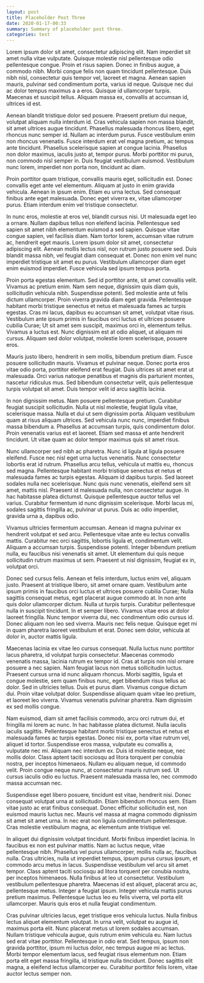 ```yaml
---
layout: post
title: Placeholder Post Three
date: 2020-01-17-00:33
summary: Summary of placeholder post three.
categories: test
---
```


Lorem ipsum dolor sit amet, consectetur adipiscing elit. Nam imperdiet sit amet nulla vitae vulputate. Quisque molestie nisl pellentesque odio pellentesque congue. Proin et risus sapien. Donec in finibus augue, a commodo nibh. Morbi congue felis non quam tincidunt pellentesque. Duis nibh nisl, consectetur quis tempor vel, laoreet et magna. Aenean sapien mauris, pulvinar sed condimentum porta, varius id neque. Quisque nec dui ac dolor tempus maximus a a eros. Quisque id ullamcorper turpis. Maecenas et suscipit tellus. Aliquam massa ex, convallis at accumsan id, ultrices id est.

Aenean blandit tristique dolor sed posuere. Praesent pretium dui neque, volutpat aliquam nulla interdum id. Cras vehicula sapien non massa blandit, sit amet ultrices augue tincidunt. Phasellus malesuada rhoncus libero, eget rhoncus nunc semper id. Nullam ac interdum purus. Fusce vestibulum enim non rhoncus venenatis. Fusce interdum erat vel magna pretium, ac tempus ante tincidunt. Phasellus scelerisque sapien at congue lacinia. Phasellus non dolor maximus, iaculis justo at, tempor purus. Morbi porttitor mi purus, non commodo nisl semper in. Duis feugiat vestibulum euismod. Vestibulum nunc lorem, imperdiet non porta non, tincidunt ac diam.

Proin porttitor quam tristique, convallis mauris eget, sollicitudin est. Donec convallis eget ante vel elementum. Aliquam at justo in enim gravida vehicula. Aenean in ipsum enim. Etiam eu urna lectus. Sed consequat finibus ante eget malesuada. Donec eget viverra ex, vitae ullamcorper purus. Etiam interdum enim vel tristique consectetur.

In nunc eros, molestie at eros vel, blandit cursus nisi. Ut malesuada eget leo a ornare. Nullam dapibus tellus non eleifend lacinia. Pellentesque sed sapien sit amet nibh elementum euismod a sed sapien. Quisque vitae congue sapien, vel facilisis diam. Nam tortor lorem, accumsan vitae rutrum ac, hendrerit eget mauris. Lorem ipsum dolor sit amet, consectetur adipiscing elit. Aenean mollis lectus nisl, non rutrum justo posuere sed. Duis blandit massa nibh, vel feugiat diam consequat et. Donec non enim vel nunc imperdiet tristique sit amet eu purus. Vestibulum ullamcorper diam eget enim euismod imperdiet. Fusce vehicula sed ipsum tempus porta.

Proin porta egestas elementum. Sed id porttitor ante, sit amet convallis velit. Vivamus ac pretium enim. Nam sem neque, dignissim quis diam quis, sollicitudin vehicula nibh. Suspendisse potenti. Sed molestie ante ut felis dictum ullamcorper. Proin viverra gravida diam eget gravida. Pellentesque habitant morbi tristique senectus et netus et malesuada fames ac turpis egestas. Cras mi lacus, dapibus eu accumsan sit amet, volutpat vitae risus. Vestibulum ante ipsum primis in faucibus orci luctus et ultrices posuere cubilia Curae; Ut sit amet sem suscipit, maximus orci in, elementum tellus. Vivamus a luctus est. Nunc dignissim est at odio aliquet, ut aliquam mi cursus. Aliquam sed dolor volutpat, molestie lorem scelerisque, posuere eros.

Mauris justo libero, hendrerit in sem mollis, bibendum pretium diam. Fusce posuere sollicitudin mauris. Vivamus et pulvinar neque. Donec porta eros vitae odio porta, porttitor eleifend erat feugiat. Duis ultrices sit amet erat ut malesuada. Orci varius natoque penatibus et magnis dis parturient montes, nascetur ridiculus mus. Sed bibendum consectetur velit, quis pellentesque turpis volutpat sit amet. Duis tempor velit id arcu sagittis lacinia.

In non dignissim metus. Nam posuere pellentesque pretium. Curabitur feugiat suscipit sollicitudin. Nulla ut nisl molestie, feugiat ligula vitae, scelerisque massa. Nulla et dui ut sem dignissim porta. Aliquam vestibulum quam at risus aliquam ultrices. Sed vehicula nunc nunc, imperdiet finibus massa bibendum a. Phasellus at accumsan turpis, quis condimentum dolor. Proin venenatis varius est et laoreet. Etiam sed massa et ante hendrerit tincidunt. Ut vitae quam ac dolor tempor maximus quis sit amet risus.

Nunc ullamcorper sed nibh ac pharetra. Nunc id ligula at ligula posuere eleifend. Fusce nec nisl eget urna luctus venenatis. Nunc consectetur lobortis erat id rutrum. Phasellus arcu tellus, vehicula ut mattis eu, rhoncus sed magna. Pellentesque habitant morbi tristique senectus et netus et malesuada fames ac turpis egestas. Aliquam id dapibus turpis. Sed laoreet sodales nulla nec scelerisque. Nunc quis nunc venenatis, eleifend sem sit amet, mattis nisl. Praesent id malesuada nulla, non consectetur augue. In hac habitasse platea dictumst. Quisque pellentesque auctor tellus vel varius. Curabitur fermentum id nunc dignissim scelerisque. Morbi lacus mi, sodales sagittis fringilla ac, pulvinar ut purus. Duis ac odio imperdiet, gravida urna a, dapibus odio.

Vivamus ultricies fermentum accumsan. Aenean id magna pulvinar ex hendrerit volutpat et sed arcu. Pellentesque vitae ante eu lectus convallis mattis. Curabitur nec orci sagittis, lobortis ligula et, condimentum velit. Aliquam a accumsan turpis. Suspendisse potenti. Integer bibendum pretium nulla, eu faucibus nisi venenatis sit amet. Ut elementum dui quis neque sollicitudin rutrum maximus ut sem. Praesent ut nisl dignissim, feugiat ex in, volutpat orci.

Donec sed cursus felis. Aenean et felis interdum, luctus enim vel, aliquam justo. Praesent at tristique libero, sit amet ornare quam. Vestibulum ante ipsum primis in faucibus orci luctus et ultrices posuere cubilia Curae; Nulla sagittis consequat metus, eget placerat augue commodo at. In non ante quis dolor ullamcorper dictum. Nulla ut turpis turpis. Curabitur pellentesque nulla in suscipit tincidunt. In et semper libero. Vivamus vitae eros at dolor laoreet fringilla. Nunc tempor viverra dui, nec condimentum odio cursus id. Donec aliquam non leo sed viverra. Mauris nec felis neque. Quisque eget mi in quam pharetra laoreet vestibulum et erat. Donec sem dolor, vehicula at dolor in, auctor mattis ligula.

Maecenas lacinia ex vitae leo cursus consequat. Nulla luctus nunc porttitor lacus pharetra, id volutpat turpis consectetur. Maecenas commodo venenatis massa, lacinia rutrum ex tempor id. Cras at turpis non nisl ornare posuere a nec sapien. Nam feugiat lacus non metus sollicitudin luctus. Praesent cursus urna id nunc aliquam rhoncus. Morbi sagittis, ligula et congue molestie, sem quam finibus nunc, eget bibendum risus tellus ac dolor. Sed in ultricies tellus. Duis et purus diam. Vivamus congue dictum dui. Proin vitae volutpat dolor. Suspendisse aliquam quam vitae leo pretium, et laoreet leo viverra. Vivamus venenatis pulvinar pharetra. Nam dignissim ex sed mollis congue.

Nam euismod, diam sit amet facilisis commodo, arcu orci rutrum dui, et fringilla mi lorem ac nunc. In hac habitasse platea dictumst. Nulla iaculis iaculis sagittis. Pellentesque habitant morbi tristique senectus et netus et malesuada fames ac turpis egestas. Donec nisi ex, porta vitae rutrum vel, aliquet id tortor. Suspendisse eros massa, vulputate eu convallis a, vulputate nec mi. Aliquam nec interdum ex. Duis id molestie neque, nec mollis dolor. Class aptent taciti sociosqu ad litora torquent per conubia nostra, per inceptos himenaeos. Nullam eu aliquam neque, id commodo velit. Proin congue neque nunc, at consectetur mauris rutrum sed. Ut cursus iaculis odio eu luctus. Praesent malesuada massa leo, nec commodo massa accumsan nec.

Suspendisse eget libero posuere, tincidunt est vitae, hendrerit nisi. Donec consequat volutpat urna at sollicitudin. Etiam bibendum rhoncus sem. Etiam vitae justo ac erat finibus consequat. Donec efficitur sollicitudin est, non euismod mauris luctus nec. Mauris vel massa at magna commodo dignissim sit amet sit amet urna. In nec erat non ligula condimentum pellentesque. Cras molestie vestibulum magna, ac elementum ante tristique vel.

In aliquet dui dignissim volutpat tincidunt. Morbi finibus imperdiet lacinia. In faucibus ex non est pulvinar mattis. Nam ac luctus neque, vitae pellentesque nibh. Phasellus vel purus ullamcorper, mollis nulla ac, faucibus nulla. Cras ultricies, nulla ut imperdiet tempus, ipsum purus cursus ipsum, et commodo arcu metus in lacus. Suspendisse vestibulum vel arcu sit amet tempor. Class aptent taciti sociosqu ad litora torquent per conubia nostra, per inceptos himenaeos. Nulla finibus at leo ut consectetur. Vestibulum vestibulum pellentesque pharetra. Maecenas id est aliquet, placerat arcu ac, pellentesque metus. Integer a feugiat ipsum. Integer vehicula mattis purus pretium maximus. Pellentesque luctus leo eu felis viverra, vel porta elit ullamcorper. Mauris quis eros et nulla feugiat condimentum.

Cras pulvinar ultricies lacus, eget tristique eros vehicula luctus. Nulla finibus lectus aliquet elementum volutpat. In urna velit, volutpat eu augue id, maximus porta elit. Nunc placerat metus ut lorem sodales accumsan. Nullam tristique vehicula augue, quis rutrum enim vehicula eu. Nam luctus sed erat vitae porttitor. Pellentesque in odio erat. Sed tempus, ipsum non gravida porttitor, ipsum mi luctus dolor, nec tempus augue mi ac lectus. Morbi tempor elementum lacus, sed feugiat risus elementum non. Etiam porta elit eget massa fringilla, id tristique nulla tincidunt. Donec sagittis elit magna, a eleifend lectus ullamcorper eu. Curabitur porttitor felis lorem, vitae auctor lectus semper non.
